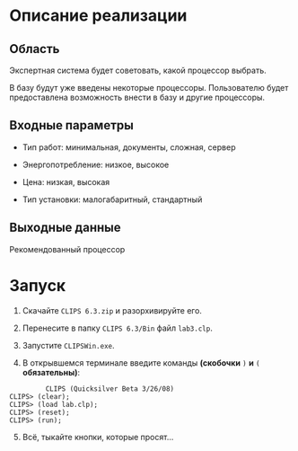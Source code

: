 # Описание реализации

## Область

Экспертная система будет советовать, какой процессор выбрать.

В базу будут уже введены некоторые процессоры. Пользователю будет предоставлена возможность внести в базу и другие процессоры.

## Входные параметры

- Тип работ: минимальная, документы, сложная, сервер

- Энергопотребление: низкое, высокое

- Цена: низкая, высокая

- Тип установки: малогабаритный, стандартный

## Выходные данные

Рекомендованный процессор

# Запуск

1. Скачайте `CLIPS 6.3.zip` и разорхивируйте его.

2. Перенесите в папку `CLIPS 6.3/Bin` файл `lab3.clp`.

3. Запустите `CLIPSWin.exe`.

4. В открывшемся терминале введите команды **(скобочки** `)` **и** `(` **обязательны)**:

``` clp
         CLIPS (Quicksilver Beta 3/26/08)
CLIPS> (clear);
CLIPS> (load lab.clp);
CLIPS> (reset);
CLIPS> (run);
```

5. Всё, тыкайте кнопки, которые просят...
